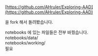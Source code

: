 [https://github.com/AHruler/Exploring-AAD](https://github.com/AHruler/Exploring-AAD)

을 fork 해서 돌려봤습니다.<br>

notebooks 에 있는 파일들은 전부 바꿨습니다.<br>
notebooks/data/<br>
notebooks/working/<br>
필요